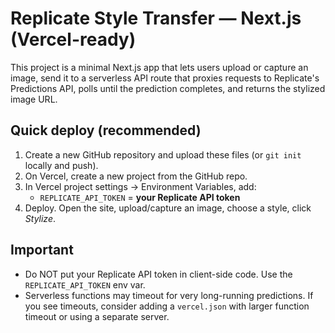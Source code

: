# Replicate Style Transfer — Next.js (Vercel-ready)

This project is a minimal Next.js app that lets users upload or capture an image,
send it to a serverless API route that proxies requests to Replicate's Predictions API,
polls until the prediction completes, and returns the stylized image URL.

## Quick deploy (recommended)
1. Create a new GitHub repository and upload these files (or `git init` locally and push).
2. On Vercel, create a new project from the GitHub repo.
3. In Vercel project settings → Environment Variables, add:
   - `REPLICATE_API_TOKEN` = **your Replicate API token**
4. Deploy. Open the site, upload/capture an image, choose a style, click *Stylize*.

## Important
- Do NOT put your Replicate API token in client-side code. Use the `REPLICATE_API_TOKEN` env var.
- Serverless functions may timeout for very long-running predictions. If you see timeouts,
  consider adding a `vercel.json` with larger function timeout or using a separate server.

